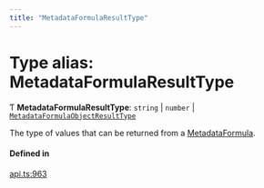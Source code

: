 ```yaml
---
title: "MetadataFormulaResultType"
---
```

# Type alias: MetadataFormulaResultType

Ƭ **MetadataFormulaResultType**: `string` \| `number` \| [`MetadataFormulaObjectResultType`](../interfaces/MetadataFormulaObjectResultType.md)

The type of values that can be returned from a [MetadataFormula](MetadataFormula.md).

#### Defined in

[api.ts:963](https://github.com/coda/packs-sdk/blob/main/api.ts#L963)
